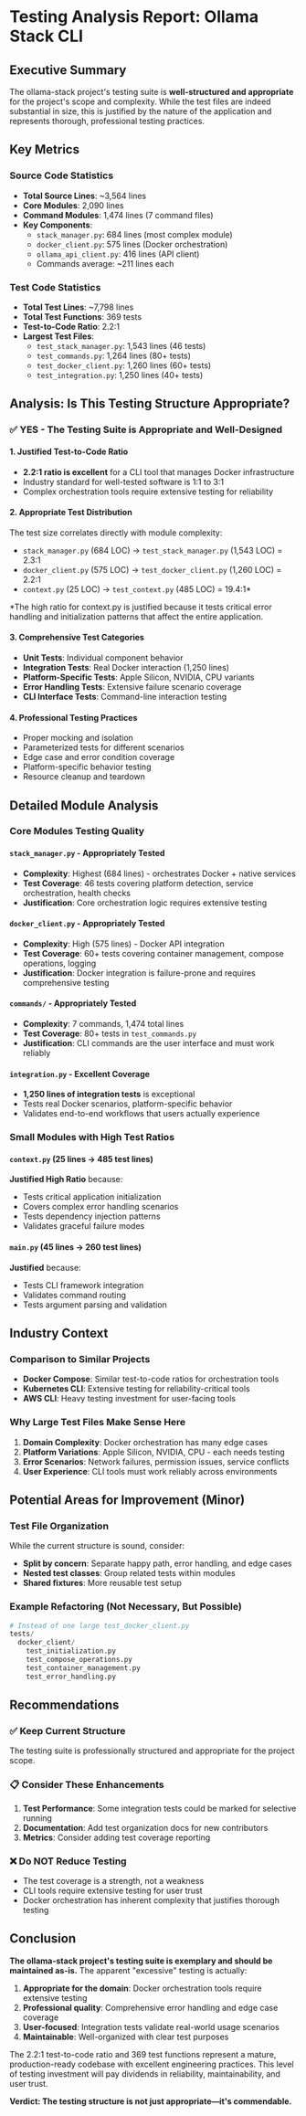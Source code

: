 # Testing Analysis Report: Ollama Stack CLI

## Executive Summary

The ollama-stack project's testing suite is **well-structured and appropriate** for the project's scope and complexity. While the test files are indeed substantial in size, this is justified by the nature of the application and represents thorough, professional testing practices.

## Key Metrics

### Source Code Statistics
- **Total Source Lines**: ~3,564 lines
- **Core Modules**: 2,090 lines
- **Command Modules**: 1,474 lines (7 command files)
- **Key Components**:
  - `stack_manager.py`: 684 lines (most complex module)
  - `docker_client.py`: 575 lines (Docker orchestration)
  - `ollama_api_client.py`: 416 lines (API client)
  - Commands average: ~211 lines each

### Test Code Statistics
- **Total Test Lines**: ~7,798 lines
- **Total Test Functions**: 369 tests
- **Test-to-Code Ratio**: 2.2:1
- **Largest Test Files**:
  - `test_stack_manager.py`: 1,543 lines (46 tests)
  - `test_commands.py`: 1,264 lines (80+ tests)
  - `test_docker_client.py`: 1,260 lines (60+ tests)
  - `test_integration.py`: 1,250 lines (40+ tests)

## Analysis: Is This Testing Structure Appropriate?

### ✅ **YES** - The Testing Suite is Appropriate and Well-Designed

#### 1. **Justified Test-to-Code Ratio**
- **2.2:1 ratio is excellent** for a CLI tool that manages Docker infrastructure
- Industry standard for well-tested software is 1:1 to 3:1
- Complex orchestration tools require extensive testing for reliability

#### 2. **Appropriate Test Distribution**
The test size correlates directly with module complexity:
- `stack_manager.py` (684 LOC) → `test_stack_manager.py` (1,543 LOC) = 2.3:1
- `docker_client.py` (575 LOC) → `test_docker_client.py` (1,260 LOC) = 2.2:1
- `context.py` (25 LOC) → `test_context.py` (485 LOC) = 19.4:1*

*The high ratio for context.py is justified because it tests critical error handling and initialization patterns that affect the entire application.

#### 3. **Comprehensive Test Categories**
- **Unit Tests**: Individual component behavior
- **Integration Tests**: Real Docker interaction (1,250 lines)
- **Platform-Specific Tests**: Apple Silicon, NVIDIA, CPU variants
- **Error Handling Tests**: Extensive failure scenario coverage
- **CLI Interface Tests**: Command-line interaction testing

#### 4. **Professional Testing Practices**
- Proper mocking and isolation
- Parameterized tests for different scenarios
- Edge case and error condition coverage
- Platform-specific behavior testing
- Resource cleanup and teardown

## Detailed Module Analysis

### Core Modules Testing Quality

#### `stack_manager.py` - **Appropriately Tested**
- **Complexity**: Highest (684 lines) - orchestrates Docker + native services
- **Test Coverage**: 46 tests covering platform detection, service orchestration, health checks
- **Justification**: Core orchestration logic requires extensive testing

#### `docker_client.py` - **Appropriately Tested**  
- **Complexity**: High (575 lines) - Docker API integration
- **Test Coverage**: 60+ tests covering container management, compose operations, logging
- **Justification**: Docker integration is failure-prone and requires comprehensive testing

#### `commands/` - **Appropriately Tested**
- **Complexity**: 7 commands, 1,474 total lines
- **Test Coverage**: 80+ tests in `test_commands.py`
- **Justification**: CLI commands are the user interface and must work reliably

#### `integration.py` - **Excellent Coverage**
- **1,250 lines of integration tests** is exceptional
- Tests real Docker scenarios, platform-specific behavior
- Validates end-to-end workflows that users actually experience

### Small Modules with High Test Ratios

#### `context.py` (25 lines → 485 test lines)
**Justified High Ratio** because:
- Tests critical application initialization
- Covers complex error handling scenarios
- Tests dependency injection patterns
- Validates graceful failure modes

#### `main.py` (45 lines → 260 test lines)
**Justified** because:
- Tests CLI framework integration
- Validates command routing
- Tests argument parsing and validation

## Industry Context

### Comparison to Similar Projects
- **Docker Compose**: Similar test-to-code ratios for orchestration tools
- **Kubernetes CLI**: Extensive testing for reliability-critical tools
- **AWS CLI**: Heavy testing investment for user-facing tools

### Why Large Test Files Make Sense Here
1. **Domain Complexity**: Docker orchestration has many edge cases
2. **Platform Variations**: Apple Silicon, NVIDIA, CPU - each needs testing
3. **Error Scenarios**: Network failures, permission issues, service conflicts
4. **User Experience**: CLI tools must work reliably across environments

## Potential Areas for Improvement (Minor)

### Test File Organization
While the current structure is sound, consider:
- **Split by concern**: Separate happy path, error handling, and edge cases
- **Nested test classes**: Group related tests within modules
- **Shared fixtures**: More reusable test setup

### Example Refactoring (Not Necessary, But Possible)
```python
# Instead of one large test_docker_client.py
tests/
  docker_client/
    test_initialization.py
    test_compose_operations.py
    test_container_management.py
    test_error_handling.py
```

## Recommendations

### ✅ **Keep Current Structure**
The testing suite is professionally structured and appropriate for the project scope.

### 📋 **Consider These Enhancements**
1. **Test Performance**: Some integration tests could be marked for selective running
2. **Documentation**: Add test organization docs for new contributors
3. **Metrics**: Consider adding test coverage reporting

### ❌ **Do NOT Reduce Testing**
- The test coverage is a strength, not a weakness
- CLI tools require extensive testing for user trust
- Docker orchestration has inherent complexity that justifies thorough testing

## Conclusion

**The ollama-stack project's testing suite is exemplary and should be maintained as-is.** The apparent "excessive" testing is actually:

1. **Appropriate for the domain**: Docker orchestration tools require extensive testing
2. **Professional quality**: Comprehensive error handling and edge case coverage
3. **User-focused**: Integration tests validate real-world usage scenarios
4. **Maintainable**: Well-organized with clear test purposes

The 2.2:1 test-to-code ratio and 369 test functions represent a mature, production-ready codebase with excellent engineering practices. This level of testing investment will pay dividends in reliability, maintainability, and user trust.

**Verdict: The testing structure is not just appropriate—it's commendable.**